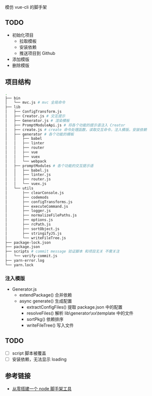 模仿 vue-cli 的脚手架

## TODO

- 初始化项目
  - 拉取模板
  - 安装依赖
  - 推送项目到 Github
- 添加模版
- 删除模版

## 项目结构

```bash
.
├── bin
│   └── mvc.js # mvc 全局命令
├── lib
│   ├── ConfigTransform.js
│   ├── Creator.js # 交互提示
│   ├── Generator.js # 渲染模板
│   ├── PromptModuleApi.js # 将各个功能的提示语注入 Creator
│   ├── create.js # create 命令处理函数，读取交互命令，注入模版，安装依赖
│   ├── generator # 各个功能的模板
│   │   ├── babel
│   │   ├── linter
│   │   ├── router
│   │   ├── vue
│   │   ├── vuex
│   │   └── webpack
│   ├── promptModules # 各个功能的交互提示语
│   │   ├── babel.js
│   │   ├── linter.js
│   │   ├── router.js
│   │   └── vuex.js
│   └── utils
│       ├── clearConsole.js
│       ├── codemods
│       ├── configTransforms.js
│       ├── executeCommand.js
│       ├── logger.js
│       ├── normalizeFilePaths.js
│       ├── options.js
│       ├── rcPath.js
│       ├── sortObject.js
│       ├── stringifyJS.js
│       └── writeFileTree.js
├── package-lock.json
├── package.json
├── scripts # commit message 验证脚本 和项目无关 不需关注
│   └── verify-commit.js
├── yarn-error.log
└── yarn.lock
```

### 注入模版

- Generator.js
  - extendPackage() 合并依赖
  - async generate() 生成配置
    - extractConfigFiles() 提取 package.json 中的配置
    - resolveFiles() 解析 lib\generator\xx\template 中的文件
    - sortPkg() 依赖排序
    - writeFileTree() 写入文件

## TODO

- [ ] script 脚本被覆盖
- [ ] 安装依赖，无法显示 loading

## 参考链接

- [从零搭建一个 node 脚手架工具](https://segmentfault.com/a/1190000019791588)
